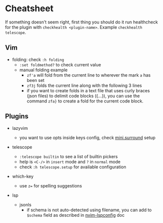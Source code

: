 # Cheatsheet

If something doesn't seem right, first thing you should do it run healthcheck for the plugin with
`checkhealth <plugin-name>`. Example `checkhealth telescope`.

## Vim

- folding: check `:h folding`
  - `:set foldmethod?` to check current value
  - manual folding example
    - `zf'a` will fold from the current line to wherever the mark `a` has been set
    - `zf3j` folds the current line along with the following 3 lines
    - if you want to create folds in a text file that uses curly braces (json files) to delimit code blocks ({...}), you
      can use the command `zfa}` to create a fold for the current code block.

## Plugins

- lazyvim

  - you want to use opts inside keys config, check [mini.surround](http://www.lazyvim.org/extras/coding/mini-surround)
    setup

- telescope
  - `:telescope builtin` to see a list of builtin pickers
  - help is `<C-/>` in `insert` mode and `?` in `normal` mode
  - check `:h telescope.setup` for available configuration
- which-key
  - use `z=` for spelling suggestions
- lsp
  - jsonls
    - if schema is not auto-detected using filename, you can add to `$schema` field as described in
      [nvim-lspconfig](./plugins/nvim-lspconfig.md) doc
